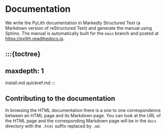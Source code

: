 # Documentation

We write the PyLith documentation in Markedly Structured Text (a Markdown version of reStructured Text) and generate the manual using Sphinx.
The manual is automatically built for the `main` branch and posted at <https://pylith.readthedocs.io>.

:::{toctree}
---
maxdepth: 1
---
install.md
quickref.md
:::

## Contributing to the documentation

In browsing the HTML documentation there is a one to one correspondence between an HTML page and its Markdown page.
You can look at the URL of the HTML page and the corresponding Markdown page will be in the `docs` directory with the `.html` suffix replaced by `.md`.
